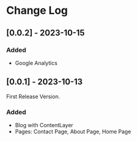 # Change Log

## [0.0.2] - 2023-10-15

### Added

- Google Analytics


## [0.0.1] - 2023-10-13

First Release Version.

### Added

- Blog with ContentLayer
- Pages: Contact Page, About Page, Home Page

